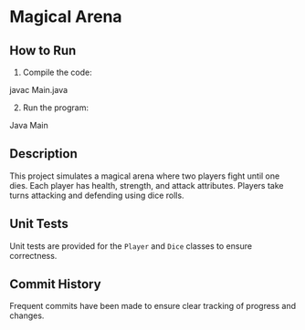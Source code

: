 # Magical Arena

## How to Run
1. Compile the code:


javac Main.java

2. Run the program:


Java Main

## Description
This project simulates a magical arena where two players fight until one dies. Each player has health, strength, and attack attributes. Players take turns attacking and defending using dice rolls.

## Unit Tests
Unit tests are provided for the `Player` and `Dice` classes to ensure correctness.

## Commit History
Frequent commits have been made to ensure clear tracking of progress and changes.

